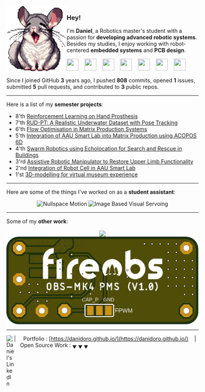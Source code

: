 <img align="left" src="images/chin_yawn.png">

### Hey!

I'm **Daniel**, a Robotics master's student with a passion for **developing advanced robotic systems**. Besides my studies, I enjoy working with robot-centered **embedded systems** and **PCB design**.

<!--[![views](https://komarev.com/ghpvc/?username=DaniDoro&style=flat&color=313131&label=views&abbreviated=true)](https://github.com/DaniDoro)\-->
<img height="31" width="31" src="https://cdn.simpleicons.org/cplusplus" /> &nbsp;&nbsp; <img height="31" width="31" src="https://cdn.simpleicons.org/python" /> &nbsp;&nbsp; <img height="31" width="31" src="https://cdn.simpleicons.org/arduino" /> &nbsp;&nbsp; <img height="31" width="31" src="https://cdn.simpleicons.org/ros" /> &nbsp;&nbsp; <img height="31" width="31" src="https://cdn.simpleicons.org/docker" /> &nbsp;&nbsp; <img height="31" width="31" src="https://cdn.simpleicons.org/git" /> &nbsp;&nbsp; <img height="31" width="31" src="https://cdn.simpleicons.org/ubuntu" />

Since I joined GitHub **3** years ago, I pushed **808** commits, opened **1** issues, submitted **5** pull requests, and contributed to **3** public repos.

----

Here is a list of my **semester projects**:
- 8'th <a href="https://github.com/RoboticsAAU/hand_prosthesis_rl_control_pkgs.git">Reinforcement Learning on Hand Prosthesis</a>
- 7'th <a href="https://github.com/RoboticsAAU-Master/UnderwaterMapping.git">RUD-PT: A Realistic Underwater Dataset with Pose Tracking</a>
- 6'th <a href="https://github.com/RoboticsAAU/MatrixProductionV2.git">Flow Optimisation in Matrix Production Systems</a>
- 5'th <a href="https://github.com/RoboticsAAU/MatrixProduction.git">Integration of AAU Smart Lab into Matrix Production using ACOPOS 6D</a>
- 4'th <a href="https://github.com/RoboticsAAU/EchoLocalisation.git">Swarm Robotics using Echolocation for Search and Rescue in Buildings</a>
- 3'rd <a href="https://github.com/RoboticsAAU/CrustCrawler.git">Assistive Robotic Manipulator to Restore Upper Limb Functionality</a>
- 2'nd <a href="https://github.com/RoboticsAAU/Simulation-of-robot-cell-for-AAU-Smart-Lab.git">Integration of Robot Cell in AAU Smart Lab</a>
- 1'st <a href="https://github.com/Blueguardian/rob337-p1.git">3D-modelling for virtual museum experience</a>

----

Here are some of the things I've worked on as a **student assistant**:

<div align="center">
    <img src="images/nullspace_motion.gif" alt="Nullspace Motion" height="250"/>
    <img src="images/IBVS.gif" alt="Image Based Visual Servoing" height="250"/>
</div>

----

Some of my **other work**:
<div align="center">
  <img align="center" src="images/quadruped.gif" height="230">
  <img align="center" src="images/MK4_PMS.gif" height="230">
</div>

----

<!--<a href="TWITTER_LINK">
  <img align="left" alt="Daniel's Twitter" width="20px" src="https://simpleicons.now.sh/twitter/495f7e" />
</a> -->
<!-- <a href="INSTA_LINK">
  <img align="left" alt="Daniel's Instagram" width="20px" src="https://simpleicons.now.sh/instagram/495f7e" />
</a> -->
<!-- <a href="FACEBOOK_LINK">
  <img align="left" alt="Daniel's Instagram" width="20px" src="https://simpleicons.now.sh/instagram/495f7e" />
</a> -->
<a href="https://www.linkedin.com/in/daniel-doroshenko/">
  <img align="left" alt="Daniel's LinkedIn" width="20px" src="https://simpleicons.now.sh/linkedin/495f7e" />
</a>


| &nbsp;&nbsp;&nbsp; Portfolio : [https://danidoro.github.io/](https://danidoro.github.io/) &nbsp;&nbsp;&nbsp;|&nbsp;&nbsp;&nbsp; Open Source Work : <sub>&#9660; &#9660; &#9660;</sub>
